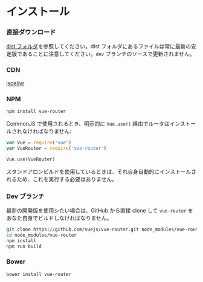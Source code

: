 # インストール

### 直接ダウンロード

[dist フォルダ](https://github.com/vuejs/vue-router/tree/dev/dist)を参照してください。dist フォルダにあるファイルは常に最新の安定版であることに注意してください。`dev` ブランチのソースで更新されません。

### CDN

[jsdelivr](https://cdn.jsdelivr.net/vue.router/0.5.2/vue-router.min.js)

### NPM

``` bash
npm install vue-router
```

CommonJS で使用されるとき、明示的に `Vue.use()` 経由でルータはインストールされなければなりません:

``` js
var Vue = require('vue')
var VueRouter = require('vue-router')

Vue.use(VueRouter)
```

スタンドアロンビルドを使用しているときは、それ自身自動的にインストールされるため、これを実行する必要はありません。

### Dev ブランチ

最新の開発版を使用シたい場合は、GitHub から直接 clone して `vue-router` をあなた自身でビルドしなければなりません。

``` bash
git clone https://github.com/vuejs/vue-router.git node_modules/vue-router
cd node_modules/vue-router
npm install
npm run build
```

### Bower

``` bash
bower install vue-router
```
